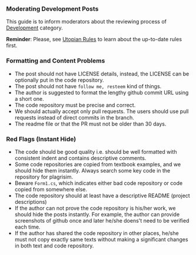 ### Moderating Development Posts

This guide is to inform moderators about the reviewing process of [Development](https://utopian.io/development/review) category. 

**Reminder**: Please, see [Utopian Rules](https://utopian.io/rules) to learn about the up-to-date rules first. 

### Formatting and Content Problems
- The post should not have LICENSE details, instead, the LICENSE can be optionally put in the code repository.
- The post should not have `follow me, resteem` kind of things.
- The author is suggested to format the lengthy github commit URL using a short one.
- The code repository must be precise and correct.
- We should actually accept only pull requests. The users should use pull requests instead of direct commits in the branch.
- The readme file or that the PR must not be older than 30 days.

### Red Flags (Instant Hide)
- The code should be good quality i.e. should be well formatted with consistent indent and contains descriptive comments.
- Some code repositories are copied from textbook examples, and we should hide them instantly. Always search some key code in the repository for plagrisim.
- Beware `Form1.cs`, which indicates either bad code repository or code copied from somewhere else.
- The code repository should at least have a descriptive README (project descriptions)
- If the author can not prove the code repository is his/her work, we should hide the posts instantly. For example, the author can provide screenshots of github once and later he/she doens't need to be verified each time.
- If the author has shared the code repository in other places, he/she must not copy exactly same texts without making a significant changes in both text and code repository.

